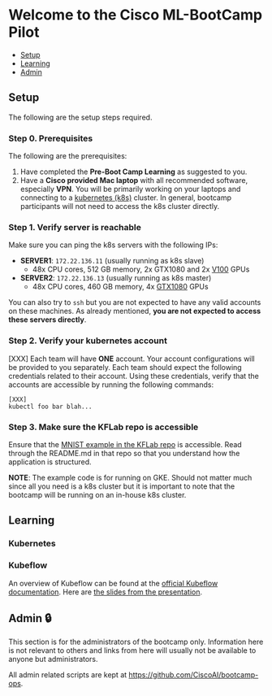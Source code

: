 # Welcome to the Cisco ML-BootCamp Pilot

- [Setup](#setup)
- [Learning](#learning)
- [Admin](#admin-lock)

## Setup
The following are the setup steps required.

### Step 0. Prerequisites
The following are the prerequisites:

1. Have completed the __Pre-Boot Camp Learning__ as suggested to you.
2. Have a __Cisco provided Mac laptop__ with all recommended software, especially __VPN__.
You will be primarily working on your laptops
and connecting to a [kubernetes (k8s)](https://kubernetes.io/) cluster. In
general, bootcamp participants will not need to access the k8s cluster directly.

### Step 1. Verify server is reachable
Make sure you can ping the k8s servers with the following IPs:

- __SERVER1__: ```172.22.136.11``` (usually running as k8s slave)
    - 48x CPU cores, 512 GB memory, 2x GTX1080 and 2x [V100](https://www.nvidia.com/en-us/data-center/tesla-v100/) GPUs
- __SERVER2__: ```172.22.136.13``` (usually running as k8s master)
    - 48x CPU cores, 460 GB memory, 4x [GTX1080](https://www.nvidia.com/en-in/geforce/products/10series/geforce-gtx-1080/) GPUs

You can also try to ```ssh``` but you are not expected to have any valid accounts on
these machines. As already mentioned, __you are not expected to access these
servers directly__.

### Step 2. Verify your kubernetes account
[XXX] Each team will have __ONE__ account.
Your account configurations will be provided to you separately.
Each team should expect the following credentials related to their account.
Using these credentials, verify that the accounts are accessible by running the
following commands:
```
[XXX]
kubectl foo bar blah...
```

### Step 3. Make sure the KFLab repo is accessible
Ensure that the [MNIST example in the KFLab
repo](https://github.com/CiscoAI/KFLab/tree/master/tf-mnist) is accessible. Read
through the README.md in that repo so that you understand how the application is
structured.

__NOTE__: The example code is for running on GKE. Should not matter much since
all you need is a k8s cluster but it is important to note that the bootcamp will
be running on an in-house k8s cluster.

## Learning

### Kubernetes

### Kubeflow
An overview of Kubeflow can be found at the [official Kubeflow documentation](http://kubeflow.org/).
Here are [the slides from the presentation](./ml_bootcamp_kubeflow.pdf).

## Admin :lock:
This section is for the administrators of the bootcamp only. Information here is
not relevant to others and links from here will usually not be available to
anyone but administrators.

All admin related scripts are kept at https://github.com/CiscoAI/bootcamp-ops.

